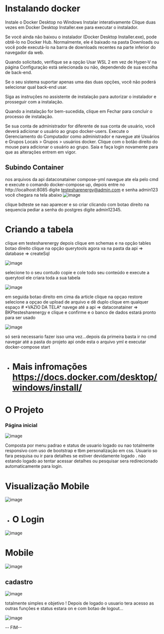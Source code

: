 
# Instalando docker
Instale o Docker Desktop no Windows
Instalar interativamente
Clique duas vezes em Docker Desktop Installer.exe para executar o instalador.

Se você ainda não baixou o instalador (Docker Desktop Installer.exe), pode obtê-lo no Docker Hub. Normalmente, ele é baixado na pasta Downloads ou você pode executá-lo na barra de downloads recentes na parte inferior do navegador da web.

Quando solicitado, verifique se a opção Usar WSL 2 em vez de Hyper-V na página Configuração está selecionada ou não, dependendo de sua escolha de back-end.

Se o seu sistema suportar apenas uma das duas opções, você não poderá selecionar qual back-end usar.

Siga as instruções no assistente de instalação para autorizar o instalador e prosseguir com a instalação.

Quando a instalação for bem-sucedida, clique em Fechar para concluir o processo de instalação.

Se sua conta de administrador for diferente de sua conta de usuário, você deverá adicionar o usuário ao grupo docker-users. Execute o Gerenciamento do Computador como administrador e navegue até Usuários e Grupos Locais > Grupos > usuários docker. Clique com o botão direito do mouse para adicionar o usuário ao grupo. Saia e faça login novamente para que as alterações entrem em vigor.

## Subindo Container
nos arquivos da api dataconatainer compose-yml navegue ate ela pelo cmd e execute o comando docker-compose up,
depois entre no http://localhost:8085 digite testesharenergy@admin.com e senha admin123 você chegara na tela abaixo
![image](https://user-images.githubusercontent.com/67244309/168502874-5643c4d4-cf37-4e70-b533-7c94e4c7ab68.png)


clique bdteste se nao aparecer e so criar clicando com botao direito
na sequencia pediar a senha do postgres digite admin12345.

# Criando a tabela 

clique em testesharenergy depois clique em schemas e na opção tables botao direito clique na opção querytools
agora va na pasta da api => database => createSql


![image](https://user-images.githubusercontent.com/67244309/168503475-b0746ff7-b1e2-4546-93e2-035b0eb971c1.png)



 selecione to o seu contudo copie e cole todo seu conteúdo e execute a querytool ele criara toda a sua tabela
 
 
 
 ![image](https://user-images.githubusercontent.com/67244309/168503635-44fd83f5-c13a-4502-8e74-a949c03048a0.png)
 
 
 em seguida botao direito em cima da article clique na opçao restore selecione a opçao de upload de arquivo e dê duplo clique em qualquer espaço # \*VAZIO DA TELA*
 navege até a api => dataconatainer => BKPtestesharenergy e clique e confirme e o banco de dados estará pronto para ser usado
 
 
 
 ![image](https://user-images.githubusercontent.com/67244309/168503870-38fca708-828c-40ef-8100-97d6ddb7437b.png)
 
 
 

 só será necessario fazer isso uma vez...depois da primeira basta ir no cmd navegar até a pasta do projeto api onde esta o arquivo yml e executar docker-compose start
 
 * # Mais infromações https://docs.docker.com/desktop/windows/install/
 
 
   
   
   
   
 #                              O Projeto

### Página inicial 




![image](https://user-images.githubusercontent.com/67244309/168506310-65a32942-1307-4e7c-b604-b159fde0b672.png)

Composta por menu padrao e status de usuario logado ou nao totalmente responsivo com uso de bootstrap e tbm personalização em css.
Usuario so fara pesquisa ou ir para detalhes se estiver devidamente logado .
não estando logado ao tentar acessar detalhes ou pesquisar sera redirecionado automaticamente para login.

# Visualização Mobile 


![image](https://user-images.githubusercontent.com/67244309/168506753-5322ba31-e2a7-4670-b0c1-719f3e6d796c.png)


* # O Login



![image](https://user-images.githubusercontent.com/67244309/168506983-3dcf88b4-ae59-42ae-9e68-91a7247ccae7.png)


# Mobile



![image](https://user-images.githubusercontent.com/67244309/168507418-99168de2-fe44-4f30-8f28-497fa52f3ef7.png)


## cadastro ##




![image](https://user-images.githubusercontent.com/67244309/168507513-97766298-f885-46b9-9e9b-0c311f6b5e59.png)

totalmente simples e objetivo !
Depois de logado o usuario tera acesso as outras funções e status estara on e com botao de logout...




![image](https://user-images.githubusercontent.com/67244309/168508421-2c620201-3b58-4151-8c19-98469ecb0547.png)

-- FIM--

